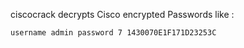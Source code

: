 ciscocrack decrypts Cisco encrypted Passwords like :

`
username admin password 7 1430070E1F171D23253C
`
